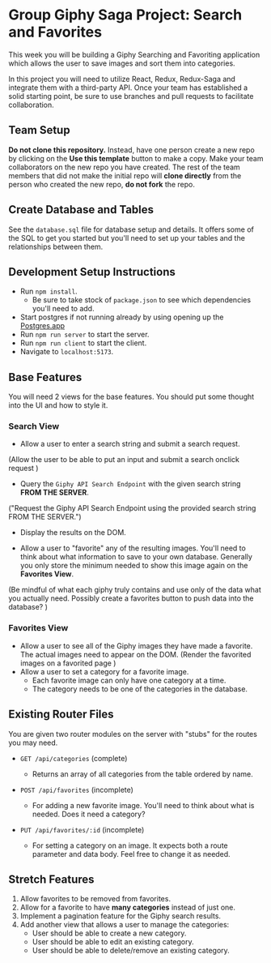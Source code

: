 # Group Giphy Saga Project: Search and Favorites

This week you will be building a Giphy Searching and Favoriting application which allows the user to save images and sort them into categories.

In this project you will need to utilize React, Redux, Redux-Saga and integrate them with a third-party API. Once your team has established a solid starting point, be sure to use branches and pull requests to facilitate collaboration.

## Team Setup

**Do not clone this repository.** Instead, have one person create a new repo by clicking on the **Use this template** button to make a copy. Make your team collaborators on the new repo you have created. The rest of the team members that did not make the initial repo will **clone directly** from the person who created the new repo, **do not fork** the repo.

## Create Database and Tables

See the `database.sql` file for database setup and details. It offers some of the SQL to get you started but you'll need to set up your tables and the relationships between them.

## Development Setup Instructions

- Run `npm install`.
    - Be sure to take stock of `package.json` to see which dependencies you'll need to add.
- Start postgres if not running already by using opening up the [Postgres.app](https://postgresapp.com)
- Run `npm run server` to start the server.
- Run `npm run client` to start the client.
- Navigate to `localhost:5173`.

## Base Features

You will need 2 views for the base features. You should put some thought into the UI and how to style it.

### Search View

- Allow a user to enter a search string and submit a search request. 

(Allow the user to be able to put an input and submit a search onclick request )

- Query the `Giphy API Search Endpoint` with the given search string **FROM THE SERVER**. 

("Request the Giphy API Search Endpoint using the provided search string FROM THE SERVER.")

- Display the results on the DOM.

- Allow a user to "favorite" any of the resulting images. You'll need to think about what information to save to your own database. Generally you only store the minimum needed to show this image again on the **Favorites View**. 

(Be mindful of what each giphy truly contains and use only of the data what you actually need. Possibly create a favorites button to push data into the database? )

### Favorites View

- Allow a user to see all of the Giphy images they have made a favorite. The actual images need to appear on the DOM. 
(Render the favorited images on a favorited page )
- Allow a user to set a category for a favorite image.
    - Each favorite image can only have one category at a time.
    - The category needs to be one of the categories in the database.

## Existing Router Files

You are given two router modules on the server with "stubs" for the routes you may need.

- `GET /api/categories` (complete)
    - Returns an array of all categories from the table ordered by name.

- `POST /api/favorites` (incomplete)
    - For adding a new favorite image. You'll need to think about what is needed. Does it need a category?

- `PUT /api/favorites/:id` (incomplete)
    - For setting a category on an image. It expects both a route parameter and data body. Feel free to change it as needed.

## Stretch Features

1. Allow favorites to be removed from favorites.
1. Allow for a favorite to have **many categories** instead of just one.
1. Implement a pagination feature for the Giphy search results.
1. Add another view that allows a user to manage the categories:
    - User should be able to create a new category.
    - User should be able to edit an existing category.
    - User should be able to delete/remove an existing category.
